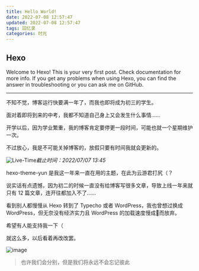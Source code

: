 ```yaml
---
title: Hello World!
date: 2022-07-08 12:57:47
updated: 2022-07-08 12:57:47
tags: 回忆录
categories: 时光
---
```

## Hexo

Welcome to Hexo! This is your very first post. Check documentation for more info. If you get any problems when using Hexo, you can find the answer in troubleshooting or you can ask me on GitHub.

<!-- more -->

---

不知不觉，博客运行快要满一年了，而我也即将成为初三的学生。

面对着即将到来的中考，我都不知道自己身上又会发生什么事情......

开学以后，因为学业繁重，我的博客肯定要停更一段时间，可能也就一个星期维护一次。

不过放心，我是不可能关掉博客的，放假只要有时间我就会更新的。

![Live-Time](https://resources.cakeskin.tk/file/bigcake-blog-resources/images/hello-world/Live-Time.png)_截止时间：2022/07/07 13:45_

hexo-theme-yun 是我这一年来一直在用的主题，在此为云游君打尻（？

说实话有点遗憾，因为初二的时候一直没有给博客写很多文章，导致上线一年来就只有 12 篇文章，连开往都加入不了......

看到别人都慢慢从 Hexo 转到了 Typecho 或者 WordPress，我也曾想过换成 WordPress，但无奈没有经济实力且 WordPress 的加载速度慢成💩而放弃。

希望有人能支持我一下（

就这么多，以后看着再改改罢。

![image](https://resources.cakeskin.tk/file/bigcake-blog-resources/images/bg-dark.png)

> 也许我们会分别，但是我们将永远不会忘记彼此